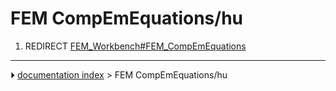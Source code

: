 # FEM CompEmEquations/hu
1.  REDIRECT [FEM_Workbench#FEM_CompEmEquations](FEM_Workbench#FEM_CompEmEquations.md)



---
⏵ [documentation index](../README.md) > FEM CompEmEquations/hu
